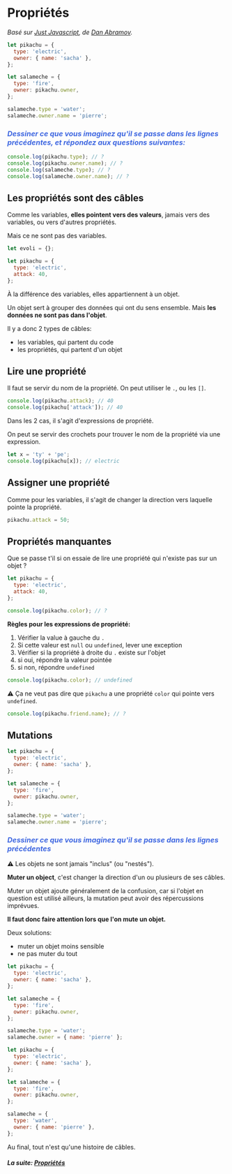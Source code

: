 # Propriétés

_Basé sur [Just Javascript](https://justjavascript.com/), de [Dan Abramov](https://twitter.com/dan_abramov)._

```js
let pikachu = {
  type: 'electric',
  owner: { name: 'sacha' },
};

let salameche = {
  type: 'fire',
  owner: pikachu.owner,
};

salameche.type = 'water';
salameche.owner.name = 'pierre';
```

### _<span style="color:royalblue">Dessiner ce que vous imaginez qu'il se passe dans les lignes précédentes, et répondez aux questions suivantes:</span>_

```js
console.log(pikachu.type); // ?
console.log(pikachu.owner.name); // ?
console.log(salameche.type); // ?
console.log(salameche.owner.name); // ?
```

## Les propriétés sont des câbles

Comme les variables, **elles pointent vers des valeurs**, jamais vers des variables, ou vers d'autres propriétés.

Mais ce ne sont pas des variables.

```js
let evoli = {};

let pikachu = {
  type: 'electric',
  attack: 40,
};
```

À la différence des variables, elles appartiennent à un objet.

Un objet sert à grouper des données qui ont du sens ensemble. Mais **les données ne sont pas dans l'objet**.

Il y a donc 2 types de câbles:

- les variables, qui partent du code
- les propriétés, qui partent d'un objet

## Lire une propriété

Il faut se servir du nom de la propriété.
On peut utiliser le `.`, ou les `[]`.

```js
console.log(pikachu.attack); // 40
console.log(pikachu['attack']); // 40
```

Dans les 2 cas, il s'agit d'expressions de propriété.

On peut se servir des crochets pour trouver le nom de la propriété via une expression.

```js
let x = 'ty' + 'pe';
console.log(pikachu[x]); // electric
```

## Assigner une propriété

Comme pour les variables, il s'agit de changer la direction vers laquelle pointe la propriété.

```js
pikachu.attack = 50;
```

## Propriétés manquantes

Que se passe t'il si on essaie de lire une propriété qui n'existe pas sur un objet ?

```js
let pikachu = {
  type: 'electric',
  attack: 40,
};

console.log(pikachu.color); // ?
```

**Règles pour les expressions de propriété:**

1. Vérifier la value à gauche du `.`
2. Si cette valeur est `null` ou `undefined`, lever une exception
3. Vérifier si la propriété à droite du `.` existe sur l'objet
4. si oui, répondre la valeur pointée
5. si non, répondre `undefined`

```js
console.log(pikachu.color); // undefined
```

⚠ Ça ne veut pas dire que `pikachu` a une propriété `color` qui pointe vers `undefined`.

```js
console.log(pikachu.friend.name); // ?
```

## Mutations

```js
let pikachu = {
  type: 'electric',
  owner: { name: 'sacha' },
};

let salameche = {
  type: 'fire',
  owner: pikachu.owner,
};

salameche.type = 'water';
salameche.owner.name = 'pierre';
```

### _<span style="color:royalblue">Dessiner ce que vous imaginez qu'il se passe dans les lignes précédentes</span>_

⚠ Les objets ne sont jamais "inclus" (ou "nestés").

**Muter un object**, c'est changer la direction d'un ou plusieurs de ses câbles.

Muter un objet ajoute généralement de la confusion, car si l'objet en question est utilisé ailleurs, la mutation peut avoir des répercussions imprévues.

**Il faut donc faire attention lors que l'on mute un objet.**

Deux solutions:

- muter un objet moins sensible
- ne pas muter du tout

```js
let pikachu = {
  type: 'electric',
  owner: { name: 'sacha' },
};

let salameche = {
  type: 'fire',
  owner: pikachu.owner,
};

salameche.type = 'water';
salameche.owner = { name: 'pierre' };
```

```js
let pikachu = {
  type: 'electric',
  owner: { name: 'sacha' },
};

let salameche = {
  type: 'fire',
  owner: pikachu.owner,
};

salameche = {
  type: 'water',
  owner: { name: 'pierre' },
};
```

Au final, tout n'est qu'une histoire de câbles.

#### _La suite: [Propriétés](proprietes.md)_
